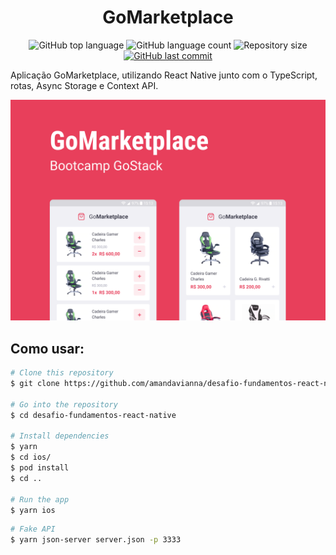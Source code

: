 <h1 align="center">GoMarketplace</h1>

<p align="center">
  <img alt="GitHub top language" src="https://img.shields.io/github/languages/top/amandavianna/desafio-fundamentos-react-native">

  <img alt="GitHub language count" src="https://img.shields.io/github/languages/count/amandavianna/desafio-fundamentos-react-native?color=%2304D361">

  <img alt="Repository size" src="https://img.shields.io/github/repo-size/amandavianna/desafio-fundamentos-react-native">

  <a href="https://github.com/amandavianna/desafio-fundamentos-react-native/commits/master">
    <img alt="GitHub last commit" src="https://img.shields.io/github/last-commit/amandavianna/desafio-fundamentos-react-native.svg">
  </a>
</p>

Aplicação GoMarketplace, utilizando React Native junto com o TypeScript, rotas, Async Storage e Context API.

<img src="./assets/GoMarketplace.png">

## Como usar:

```bash
# Clone this repository
$ git clone https://github.com/amandavianna/desafio-fundamentos-react-native

# Go into the repository
$ cd desafio-fundamentos-react-native

# Install dependencies
$ yarn
$ cd ios/
$ pod install
$ cd ..

# Run the app
$ yarn ios
```

```bash
# Fake API
$ yarn json-server server.json -p 3333
```
